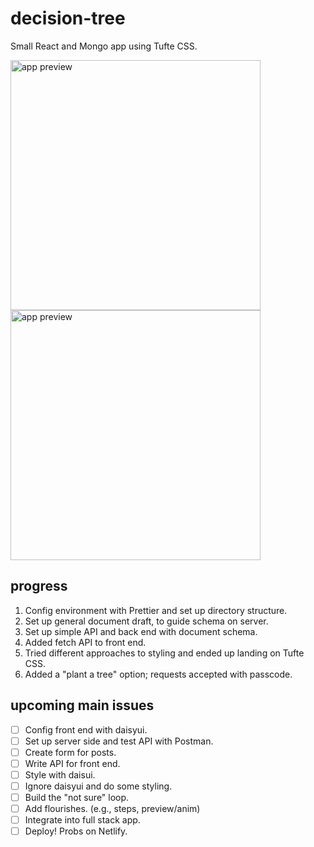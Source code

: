 # decision-tree
Small React and Mongo app using Tufte CSS.


<img src="https://user-images.githubusercontent.com/102257735/186823795-b713c0c0-8e5e-46bf-b0d6-5c20e9560236.png" style="height:400px;display:inline" alt="app preview">
<img src="https://user-images.githubusercontent.com/102257735/186823783-0963b584-2901-4b4f-b1dd-91e8a3488bb3.png" style="height:400px;display:inline" alt="app preview">

## progress
1. Config environment with Prettier and set up directory structure. 
2. Set up general document draft, to guide schema on server.
3. Set up simple API and back end with document schema.
4. Added fetch API to front end.
5. Tried different approaches to styling and ended up landing on Tufte CSS.
6. Added a "plant a tree" option; requests accepted with passcode.

## upcoming main issues
- [ ] Config front end with daisyui.
- [ ] Set up server side and test API with Postman.
- [ ] Create form for posts.
- [ ] Write API for front end.
- [ ] Style with daisui.
- [ ] Ignore daisyui and do some styling.
- [ ] Build the "not sure" loop.
- [ ] Add flourishes. (e.g., steps, preview/anim)
- [ ] Integrate into full stack app.
- [ ] Deploy! Probs on Netlify.
